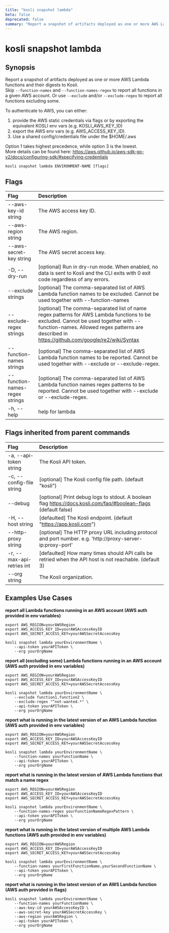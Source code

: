 ```yaml
---
title: "kosli snapshot lambda"
beta: false
deprecated: false
summary: "Report a snapshot of artifacts deployed as one or more AWS Lambda functions and their digests to Kosli."
---
```


# kosli snapshot lambda

## Synopsis

Report a snapshot of artifacts deployed as one or more AWS Lambda functions and their digests to Kosli.  
Skip `--function-names` and `--function-names-regex` to report all functions in a given AWS account. Or use `--exclude` and/or `--exclude-regex` to report all functions excluding some.

To authenticate to AWS, you can either:  
  1) provide the AWS static credentials via flags or by exporting the equivalent KOSLI env vars (e.g. KOSLI_AWS_KEY_ID)  
  2) export the AWS env vars (e.g. AWS_ACCESS_KEY_ID).  
  3) Use a shared config/credentials file under the $HOME/.aws  
  
Option 1 takes highest precedence, while option 3 is the lowest.  
More details can be found here: https://aws.github.io/aws-sdk-go-v2/docs/configuring-sdk/#specifying-credentials
	

```shell
kosli snapshot lambda ENVIRONMENT-NAME [flags]
```

## Flags
| Flag | Description |
| :--- | :--- |
|        --aws-key-id string  |  The AWS access key ID.  |
|        --aws-region string  |  The AWS region.  |
|        --aws-secret-key string  |  The AWS secret access key.  |
|    -D, --dry-run  |  [optional] Run in dry-run mode. When enabled, no data is sent to Kosli and the CLI exits with 0 exit code regardless of any errors.  |
|        --exclude strings  |  [optional] The comma-separated list of AWS Lambda function names to be excluded. Cannot be used together with --function-names  |
|        --exclude-regex strings  |  [optional] The comma-separated list of name regex patterns for AWS Lambda functions to be excluded. Cannot be used together with --function-names. Allowed regex patterns are described in https://github.com/google/re2/wiki/Syntax  |
|        --function-names strings  |  [optional] The comma-separated list of AWS Lambda function names to be reported. Cannot be used together with --exclude or --exclude-regex.  |
|        --function-names-regex strings  |  [optional] The comma-separated list of AWS Lambda function names regex patterns to be reported. Cannot be used together with --exclude or --exclude-regex.  |
|    -h, --help  |  help for lambda  |


## Flags inherited from parent commands
| Flag | Description |
| :--- | :--- |
|    -a, --api-token string  |  The Kosli API token.  |
|    -c, --config-file string  |  [optional] The Kosli config file path. (default "kosli")  |
|        --debug  |  [optional] Print debug logs to stdout. A boolean flag https://docs.kosli.com/faq/#boolean-flags (default false)  |
|    -H, --host string  |  [defaulted] The Kosli endpoint. (default "https://app.kosli.com")  |
|        --http-proxy string  |  [optional] The HTTP proxy URL including protocol and port number. e.g. 'http://proxy-server-ip:proxy-port'  |
|    -r, --max-api-retries int  |  [defaulted] How many times should API calls be retried when the API host is not reachable. (default 3)  |
|        --org string  |  The Kosli organization.  |


## Examples Use Cases

**report all Lambda functions running in an AWS account (AWS auth provided in env variables)**

```shell
export AWS_REGION=yourAWSRegion
export AWS_ACCESS_KEY_ID=yourAWSAccessKeyID
export AWS_SECRET_ACCESS_KEY=yourAWSSecretAccessKey

kosli snapshot lambda yourEnvironmentName \
	--api-token yourAPIToken \
	--org yourOrgName

```

**report all (excluding some) Lambda functions running in an AWS account (AWS auth provided in env variables)**

```shell
export AWS_REGION=yourAWSRegion
export AWS_ACCESS_KEY_ID=yourAWSAccessKeyID
export AWS_SECRET_ACCESS_KEY=yourAWSSecretAccessKey

kosli snapshot lambda yourEnvironmentName \
    --exclude function1,function2 \
	--exclude-regex "^not-wanted.*" \
	--api-token yourAPIToken \
	--org yourOrgName

```

**report what is running in the latest version of an AWS Lambda function (AWS auth provided in env variables)**

```shell
export AWS_REGION=yourAWSRegion
export AWS_ACCESS_KEY_ID=yourAWSAccessKeyID
export AWS_SECRET_ACCESS_KEY=yourAWSSecretAccessKey

kosli snapshot lambda yourEnvironmentName \
	--function-names yourFunctionName \
	--api-token yourAPIToken \
	--org yourOrgName

```

**report what is running in the latest version of AWS Lambda functions that match a name regex**

```shell
export AWS_REGION=yourAWSRegion
export AWS_ACCESS_KEY_ID=yourAWSAccessKeyID
export AWS_SECRET_ACCESS_KEY=yourAWSSecretAccessKey

kosli snapshot lambda yourEnvironmentName \
	--function-names-regex yourFunctionNameRegexPattern \
	--api-token yourAPIToken \
	--org yourOrgName

```

**report what is running in the latest version of multiple AWS Lambda functions (AWS auth provided in env variables)**

```shell
export AWS_REGION=yourAWSRegion
export AWS_ACCESS_KEY_ID=yourAWSAccessKeyID
export AWS_SECRET_ACCESS_KEY=yourAWSSecretAccessKey

kosli snapshot lambda yourEnvironmentName \
	--function-names yourFirstFunctionName,yourSecondFunctionName \
	--api-token yourAPIToken \
	--org yourOrgName

```

**report what is running in the latest version of an AWS Lambda function (AWS auth provided in flags)**

```shell
kosli snapshot lambda yourEnvironmentName \
	--function-names yourFunctionName \
	--aws-key-id yourAWSAccessKeyID \
	--aws-secret-key yourAWSSecretAccessKey \
	--aws-region yourAWSRegion \
	--api-token yourAPIToken \
	--org yourOrgName
```

